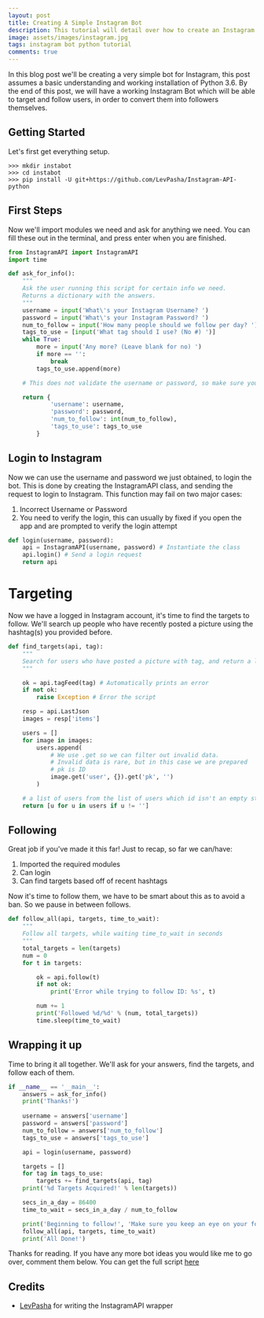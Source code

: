 ```yaml
---
layout: post
title: Creating A Simple Instagram Bot
description: This tutorial will detail over how to create an Instagram bot to target and follow specific users.
image: assets/images/instagram.jpg
tags: instagram bot python tutorial
comments: true
---
```


In this blog post we'll be creating a very simple bot for Instagram, this post assumes a basic understanding and working installation of Python 3.6. By the end of this post, we will have a working Instagram Bot which will be able to target and follow users, in order to convert them into followers themselves.

## Getting Started
Let's first get everything setup.
```shell
>>> mkdir instabot
>>> cd instabot
>>> pip install -U git+https://github.com/LevPasha/Instagram-API-python
```

## First Steps
Now we'll import modules we need and ask for anything we need. You can fill these out in the terminal, and press enter when you are finished.
```python
from InstagramAPI import InstagramAPI
import time

def ask_for_info():
    """
    Ask the user running this script for certain info we need.
    Returns a dictionary with the answers.
    """
    username = input('What\'s your Instagram Username? ')
    password = input('What\'s your Instagram Password? ')
    num_to_follow = input('How many people should we follow per day? ')
    tags_to_use = [input('What tag should I use? (No #) ')]
    while True:
        more = input('Any more? (Leave blank for no) ')
        if more == '':
            break
        tags_to_use.append(more)

    # This does not validate the username or password, so make sure you enter in the right one!

    return {
            'username': username,
            'password': password,
            'num_to_follow': int(num_to_follow),
            'tags_to_use': tags_to_use
        }
```

## Login to Instagram
Now we can use the username and password we just obtained, to login the bot. This is done by creating the InstagramAPI class, and sending the request to login to Instagram. This function may fail on two major cases:
1. Incorrect Username or Password 
2. You need to verify the login, this can usually by fixed if you open the app and are prompted to verify the login attempt

```python
def login(username, password):
    api = InstagramAPI(username, password) # Instantiate the class
    api.login() # Send a login request
    return api
```

# Targeting
Now we have a logged in Instagram account, it's time to find the targets to follow. We'll search up people who have recently posted a picture using the hashtag(s) you provided before.
```python
def find_targets(api, tag):
    """
    Search for users who have posted a picture with tag, and return a list of user IDs.
    """

    ok = api.tagFeed(tag) # Automatically prints an error
    if not ok:
        raise Exception # Error the script

    resp = api.LastJson
    images = resp['items']

    users = []
    for image in images:
        users.append(
            # We use .get so we can filter out invalid data.
            # Invalid data is rare, but in this case we are prepared
            # pk is ID
            image.get('user', {}).get('pk', '')
        )

    # a list of users from the list of users which id isn't an empty string
    return [u for u in users if u != '']
```

## Following
Great job if you've made it this far! Just to recap, so far we can/have:
1. Imported the required modules
2. Can login
3. Can find targets based off of recent hashtags

Now it's time to follow them, we have to be smart about this as to avoid a ban. So we pause in between follows.

```python
def follow_all(api, targets, time_to_wait):
    """
    Follow all targets, while waiting time_to_wait in seconds
    """
    total_targets = len(targets)
    num = 0
    for t in targets:

        ok = api.follow(t)
        if not ok:
            print('Error while trying to follow ID: %s', t)

        num += 1
        print('Followed %d/%d' % (num, total_targets))
        time.sleep(time_to_wait)
```

## Wrapping it up
Time to bring it all together. We'll ask for your answers, find the targets, and follow each of them.
```python
if __name__ == '__main__':
    answers = ask_for_info()
    print('Thanks!')
    
    username = answers['username']
    password = answers['password']
    num_to_follow = answers['num_to_follow']
    tags_to_use = answers['tags_to_use']

    api = login(username, password)

    targets = []
    for tag in tags_to_use:
        targets += find_targets(api, tag)
    print('%d Targets Acquired!' % len(targets))

    secs_in_a_day = 86400
    time_to_wait = secs_in_a_day / num_to_follow

    print('Beginning to follow!', 'Make sure you keep an eye on your following count.')
    follow_all(api, targets, time_to_wait)
    print('All Done!')
```

Thanks for reading. If you have any more bot ideas you would like me to go over, comment them below. You can get the full script [here](https://gist.github.com/jaynagpaul/43fe6257a999522086283a41fc9a35b4)

## Credits
- [LevPasha](https://github.com/LevPasha) for writing the InstagramAPI wrapper